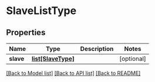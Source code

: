 # SlaveListType

## Properties
Name | Type | Description | Notes
------------ | ------------- | ------------- | -------------
**slave** | [**list[SlaveType]**](SlaveType.md) |  | [optional] 

[[Back to Model list]](../README.md#documentation-for-models) [[Back to API list]](../README.md#documentation-for-api-endpoints) [[Back to README]](../README.md)


